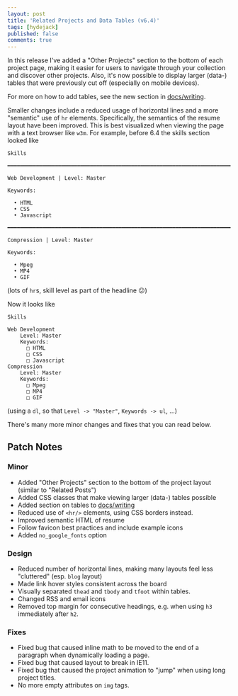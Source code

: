 ```yaml
---
layout: post
title: 'Related Projects and Data Tables (v6.4)'
tags: [hydejack]
published: false
comments: true
---
```


In this release I've added a "Other Projects" section to the bottom of each project page,
making it easier for users to navigate through your collection and discover other projects.
Also, it's now possible to display larger (data-) tables that were previously cut off (especially on mobile devices).

For more on how to add tables, see the new section in [docs/writing][writing].

Smaller changes include a reduced usage of horizontal lines and a more "semantic" use of `hr` elements.
Specifically, the semantics of the resume layout have been improved.
This is best visualized when viewing the page with a text browser like `w3m`.
For example, before 6.4 the skills section looked like

~~~
Skills

━━━━━━━━━━━━━━━━━━━━━━━━━━━━━━━━━━━━━━━━━━━━━━━━━━━━━━━━━━━━━━━━━━━━━━━━━━━━━━━

Web Development | Level: Master

Keywords:

  • HTML
  • CSS
  • Javascript

━━━━━━━━━━━━━━━━━━━━━━━━━━━━━━━━━━━━━━━━━━━━━━━━━━━━━━━━━━━━━━━━━━━━━━━━━━━━━━━

Compression | Level: Master

Keywords:

  • Mpeg
  • MP4
  • GIF
~~~

(lots of `hr`s, skill level as part of the headline 😕)

Now it looks like

~~~
Skills

Web Development
    Level: Master
    Keywords:
      □ HTML
      □ CSS
      □ Javascript
Compression
    Level: Master
    Keywords:
      □ Mpeg
      □ MP4
      □ GIF
~~~

(using a `dl`, so that `Level -> "Master"`, `Keywords -> ul`, ...)

There's many more minor changes and fixes that you can read below.

## Patch Notes
### Minor
* Added "Other Projects" section to the bottom of the project layout (similar to "Related Posts")
* Added CSS classes that make viewing larger (data-) tables possible
* Added section on tables to [docs/writing][writing]
* Reduced use of `<hr/>` elements, using CSS borders instead.
* Improved semantic HTML of resume
* Follow favicon best practices and include example icons
* Added `no_google_fonts` option

### Design
* Reduced number of horizontal lines, making many layouts feel less "cluttered" (esp. `blog` layout)
* Made link hover styles consistent across the board
* Visually separated `thead` and `tbody` and `tfoot` within tables.
* Changed RSS and email icons
* Removed top margin for consecutive headings, e.g. when using `h3` immediately after `h2`.

### Fixes
* Fixed bug that caused inline math to be moved to the end of a paragraph when dynamically loading a page.
* Fixed bug that caused layout to break in IE11.
* Fixed bug that caused the project animation to "jump" when using long project titles.
* No more empty attributes on `img` tags.

[writing]: https://qwtel.com/hydejack/docs/writing/
